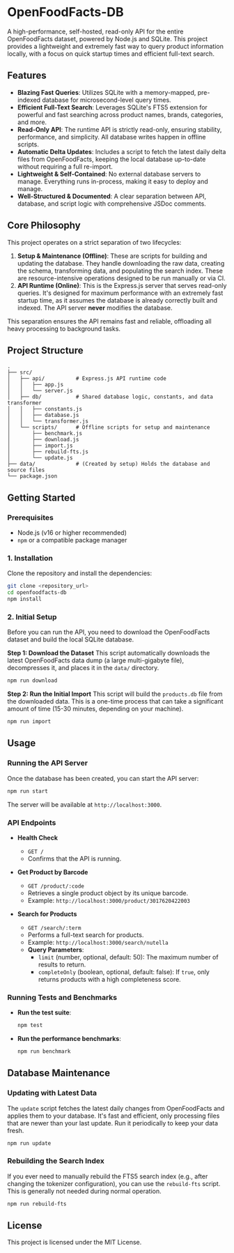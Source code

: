 # OpenFoodFacts-DB

A high-performance, self-hosted, read-only API for the entire OpenFoodFacts dataset, powered by Node.js and SQLite. This project provides a lightweight and extremely fast way to query product information locally, with a focus on quick startup times and efficient full-text search.

## Features

- **Blazing Fast Queries**: Utilizes SQLite with a memory-mapped, pre-indexed database for microsecond-level query times.
- **Efficient Full-Text Search**: Leverages SQLite's FTS5 extension for powerful and fast searching across product names, brands, categories, and more.
- **Read-Only API**: The runtime API is strictly read-only, ensuring stability, performance, and simplicity. All database writes happen in offline scripts.
- **Automatic Delta Updates**: Includes a script to fetch the latest daily delta files from OpenFoodFacts, keeping the local database up-to-date without requiring a full re-import.
- **Lightweight & Self-Contained**: No external database servers to manage. Everything runs in-process, making it easy to deploy and manage.
- **Well-Structured & Documented**: A clear separation between API, database, and script logic with comprehensive JSDoc comments.

## Core Philosophy

This project operates on a strict separation of two lifecycles:

1.  **Setup & Maintenance (Offline)**: These are scripts for building and updating the database. They handle downloading the raw data, creating the schema, transforming data, and populating the search index. These are resource-intensive operations designed to be run manually or via CI.
2.  **API Runtime (Online)**: This is the Express.js server that serves read-only queries. It's designed for maximum performance with an extremely fast startup time, as it assumes the database is already correctly built and indexed. The API server **never** modifies the database.

This separation ensures the API remains fast and reliable, offloading all heavy processing to background tasks.

## Project Structure

```
.
├── src/
│   ├── api/          # Express.js API runtime code
│   │   ├── app.js
│   │   └── server.js
│   ├── db/           # Shared database logic, constants, and data transformer
│   │   ├── constants.js
│   │   ├── database.js
│   │   └── transformer.js
│   └── scripts/      # Offline scripts for setup and maintenance
│       ├── benchmark.js
│       ├── download.js
│       ├── import.js
│       ├── rebuild-fts.js
│       └── update.js
├── data/             # (Created by setup) Holds the database and source files
└── package.json
```

## Getting Started

### Prerequisites

- Node.js (v16 or higher recommended)
- `npm` or a compatible package manager

### 1. Installation

Clone the repository and install the dependencies:

```bash
git clone <repository_url>
cd openfoodfacts-db
npm install
```

### 2. Initial Setup

Before you can run the API, you need to download the OpenFoodFacts dataset and build the local SQLite database.

**Step 1: Download the Dataset**
This script automatically downloads the latest OpenFoodFacts data dump (a large multi-gigabyte file), decompresses it, and places it in the `data/` directory.

```bash
npm run download
```

**Step 2: Run the Initial Import**
This script will build the `products.db` file from the downloaded data. This is a one-time process that can take a significant amount of time (15-30 minutes, depending on your machine).

```bash
npm run import
```

## Usage

### Running the API Server

Once the database has been created, you can start the API server:

```bash
npm run start
```

The server will be available at `http://localhost:3000`.

### API Endpoints

- **Health Check**
  - `GET /`
  - Confirms that the API is running.

- **Get Product by Barcode**
  - `GET /product/:code`
  - Retrieves a single product object by its unique barcode.
  - Example: `http://localhost:3000/product/3017620422003`

- **Search for Products**
  - `GET /search/:term`
  - Performs a full-text search for products.
  - Example: `http://localhost:3000/search/nutella`
  - **Query Parameters**:
    - `limit` (number, optional, default: 50): The maximum number of results to return.
    - `completeOnly` (boolean, optional, default: false): If `true`, only returns products with a high completeness score.

### Running Tests and Benchmarks

- **Run the test suite**:
  ```bash
  npm test
  ```
- **Run the performance benchmarks**:
  ```bash
  npm run benchmark
  ```

## Database Maintenance

### Updating with Latest Data

The `update` script fetches the latest daily changes from OpenFoodFacts and applies them to your database. It's fast and efficient, only processing files that are newer than your last update. Run it periodically to keep your data fresh.

```bash
npm run update
```

### Rebuilding the Search Index

If you ever need to manually rebuild the FTS5 search index (e.g., after changing the tokenizer configuration), you can use the `rebuild-fts` script. This is generally not needed during normal operation.

```bash
npm run rebuild-fts
```

## License

This project is licensed under the MIT License. 